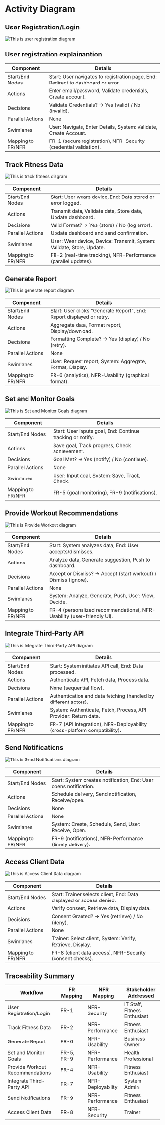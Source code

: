 # Activity Diagram

## User Registration/Login
![This is user registration diagram](User_Account_Activity_Diag.png)

## User registration explainantion
|Component| Details                                                                          |
|---|----------------------------------------------------------------------------------|
|Start/End Nodes| Start: User navigates to registration page, End: Redirect to dashboard or error. |
|Actions| Enter email/password, Validate credentials, Create account.                      |
|Decisions| Validate Credentials? → Yes (valid) / No (invalid).                              |
|Parallel Actions| None                                                                             |
|Swimlanes| User: Navigate, Enter Details, System: Validate, Create Account.                 |
|Mapping to FR/NFR|                     FR-1 (secure registration), NFR-Security (credential validation).|

## Track Fitness Data
![This is track fitness diagram](Track_Fitness_Activity_Diag.png)

| Component | Details                                                              |
|-----------|----------------------------------------------------------------------|
|   Start/End Nodes        | Start: User wears device, End: Data stored or error logged.          |
|    Actions       | Transmit data, Validate data, Store data, Update dashboard.          |
|      Decisions     | Valid Format? → Yes (store) / No (log error).                        |
|      Parallel Actions     | Update dashboard and send confirmation.                              |
|      Swimlanes     | User: Wear device, Device: Transmit, System: Validate, Store, Update. |
|       Mapping to FR/NFR    |      FR-2 (real-time tracking), NFR-Performance (parallel updates).|

## Generate Report
![This is generate report diagram](Generate_Report_Activty_Diagram.png)

|Component| Details                                                              |
|---|----------------------------------------------------------------------|
|Start/End Nodes| Start: User clicks "Generate Report", End: Report displayed or retry. |
|Actions| Aggregate data, Format report, Display/download.                     |
|Decisions| Formatting Complete? → Yes (display) / No (retry).                   |
|Parallel Actions| None                                                                 |
|Swimlanes| User: Request report, System: Aggregate, Format, Display.            |
|Mapping to FR/NFR|     FR-6 (analytics), NFR-Usability (graphical format).|

## Set and Monitor Goals
![This is Set and Monitor Goals diagram](Set_and_Monitor_Activity_Diagram.png)

|Component| Details                                                   |
|---|-----------------------------------------------------------|
|Start/End Nodes| Start: User inputs goal, End: Continue tracking or notify. |
|Actions| Save goal, Track progress, Check achievement.             |
|Decisions| Goal Met? → Yes (notify) / No (continue).                 |
|Parallel Actions| None                                                      |
|Swimlanes| User: Input goal, System: Save, Track, Check.             |
|Mapping to FR/NFR|   FR-5 (goal monitoring), FR-9 (notifications).|
## Provide Workout Recommendations
![This is Provide Workout diagram](Provide_Workout_Recomm_Activity_Diagram.png)

|Component| Details                                                         |
|---|-----------------------------------------------------------------|
|Start/End Nodes| Start: System analyzes data, End: User accepts/dismisses.       |
|Actions| Analyze data, Generate suggestion, Push to dashboard.           |
|Decisions| Accept or Dismiss? → Accept (start workout) / Dismiss (ignore). |
|Parallel Actions	| None                                                            |
|Swimlanes| System: Analyze, Generate, Push, User: View, Decide.            |
|Mapping to FR/NFR	|   FR-4 (personalized recommendations), NFR-Usability (user-friendly UI).                                                              |

## Integrate Third-Party API
![This is Integrate Third-Party API diagram](Integrate_Third-Party_API_Actvity_Diagram.png)

|Component| Details                                                          |
|---|------------------------------------------------------------------|
|Start/End Nodes| Start: System initiates API call, End: Data processed.           |
|Actions| Authenticate API, Fetch data, Process data.                      |
|Decisions| None (sequential flow).                                          |
|Parallel Actions| Authentication and data fetching (handled by different actors).  |
|Swimlanes| System: Authenticate, Fetch, Process, API Provider: Return data. |
|Mapping to FR/NFR	|     FR-7 (API integration), NFR-Deployability (cross-platform compatibility).                                                             |

## Send Notifications
![This is Send Notifications diagram](Send_Notifications_Activtiy_Diag.png)

|Component| Details                                                          |
|---|------------------------------------------------------------------|
|Start/End Nodes| Start: System creates notification, End: User opens notification. |
|Actions| Schedule delivery, Send notification, Receive/open.              |
|Decisions| None                                                             |
|Parallel Actions| None                                                             |
|Swimlanes| System: Create, Schedule, Send, User: Receive, Open.             |
|Mapping to FR/NFR	| FR-9 (notifications), NFR-Performance (timely delivery).|

## Access Client Data
![This is Access Client Data diagram](Access_Client_Data_Activity_Diag.png)

|Component| Details                                                              |
|---|----------------------------------------------------------------------|
|Start/End Nodes| Start: Trainer selects client, End: Data displayed or access denied. |
|Actions| Verify consent, Retrieve data, Display data.                         |
|Decisions| Consent Granted? → Yes (retrieve) / No (deny).                       |
|Parallel Actions| None                                                                 |
|Swimlanes| Trainer: Select client, System: Verify, Retrieve, Display.           |
|Mapping to FR/NFR|   FR-8 (client data access), NFR-Security (consent checks).                                                                   |

## Traceability Summary
|Workflow|	FR Mapping|	NFR Mapping| 	Stakeholder Addressed   |
|---|---|---|--------------------------|
|User Registration/Login|	FR-1|	NFR-Security|	IT Staff, Fitness Enthusiast|
|Track Fitness Data|	FR-2|	NFR-Performance|	Fitness Enthusiast|
|Generate Report|	FR-6|	NFR-Usability|	Business Owner|
|Set and Monitor Goals|	FR-5, FR-9|	NFR-Performance|	Health Professional|
|Provide Workout Recommendations|	FR-4|	NFR-Usability|	Fitness Enthusiast|
|Integrate Third-Party API|	FR-7|	NFR-Deployability|	System Admin|
|Send Notifications|	FR-9|	NFR-Performance|	Fitness Enthusiast|
|Access Client Data|	FR-8|	NFR-Security|	Trainer|

